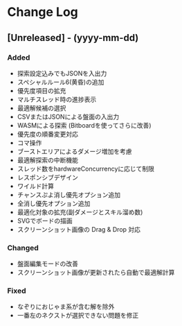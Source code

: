 # Change Log

## [Unreleased] - (yyyy-mm-dd)

### Added

- 探索設定込みでもJSONを入出力
- スペシャルルール6(黄昏)の追加
- 優先度項目の拡充
- マルチスレッド時の進捗表示
- 最適解候補の選択
- CSVまたはJSONによる盤面の入出力
- WASMによる探索 (Bitboardを使ってさらに改善)
- 優先度の順番変更対応
- コマ操作
- ブーストエリアによるダメージ増加を考慮
- 最適解探索の中断機能
- スレッド数をhardwareConcurrencyに応じて制限
- レスポンシブデザイン
- ワイルド計算
- チャンスぷよ消し優先オプション追加
- 全消し優先オプション追加
- 最適化対象の拡充(副ダメージとスキル溜め数)
- SVGでボードの描画
- スクリーンショット画像の Drag & Drop 対応

### Changed

- 盤面編集モードの改善
- スクリーンショット画像が更新されたら自動で最適解計算

### Fixed

- なぞりにおじゃま系が含む解を除外
- 一番左のネクストが選択できない問題を修正
